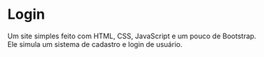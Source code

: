 # Login
Um site simples feito com HTML, CSS, JavaScript e um pouco de Bootstrap. Ele simula um sistema de cadastro e login de usuário.
